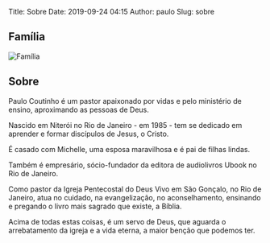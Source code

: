 Title: Sobre
Date: 2019-09-24 04:15
Author: paulo
Slug: sobre

## Família

<img src="{static}/images/familia/familia001.jpg" alt="Família" class="center" style="margin-top: 0;">

## Sobre

Paulo Coutinho é um pastor apaixonado por vidas e pelo ministério de ensino, aproximando as pessoas de Deus. 

Nascido em Niterói no Rio de Janeiro - em 1985 - tem se dedicado em aprender e formar discípulos de Jesus, o Cristo.

É casado com Michelle, uma esposa maravilhosa e é pai de filhas lindas.

Também é empresário, sócio-fundador da editora de audiolivros Ubook no Rio de Janeiro.

Como pastor da Igreja Pentecostal do Deus Vivo em São Gonçalo, no Rio de Janeiro, atua no cuidado, na evangelização, no aconselhamento, ensinando e pregando o livro mais sagrado que existe, a Bíblia.

Acima de todas estas coisas, é um servo de Deus, que aguarda o arrebatamento da igreja e a vida eterna, a maior benção que podemos ter.
